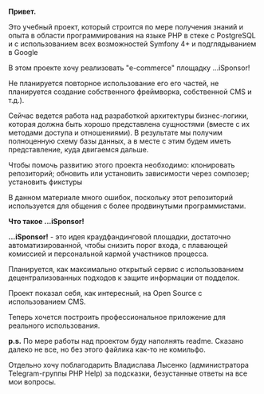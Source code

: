 **Привет.**

Это учебный проект, который строится по мере получения знаний и опыта в области программирования на языке PHP в стеке с
PostgreSQL и с использованием всех возможностей Symfony 4+ и подглядыванием в Google

В этом проекте хочу реализовать "e-commerce" площадку ...iSponsor!

Не планируется повторное использование его его частей, не планируется создание собственного фреймворка, собственной CMS и т.д.). 

Сейчас ведется работа над разработкой архитектуры бизнес-логики, которая должна быть хорошо представлена сущностями (вместе с их методами доступа и отношениями).
В результате мы получим полноценную схему базы данных, а в месте с этим будем иметь представление, куда двигаемся дальше.

Чтобы помочь развитию этого проекта необходимо:
 клонировать репозиторий;
 обновить или установить зависимости через сомпозер;
 установить фикстуры
 
В данном материале много ошибок, поскольку этот репозиторий используется для общения с более продвинутыми программистами.    

**Что такое ...iSponsor!**

**...iSponsor!** - это идея краудфандинговой площадки, достаточно автоматизированной, чтобы снизить порог входа, с плавающей комиссией и персональной кармой участников процесса.

Планируется, как максимально открытый сервис с использованием децентрализованных подходов к защите информации от подделок.

Проект показал себя, как интересный, на Open Source с использованием CMS.

Теперь хочется построить профессиональное приложение для реального использования. 


**p.s.** По мере работы над проектом буду наполнять readme. Сказано далеко не все, но без этого файлика как-то не комильфо.

Отдельно хочу поблагодарить Владислава Лысенко (администратора Telegram-группы PHP Help) за подсказки, безустанные ответы на все мои вопросы. 

  